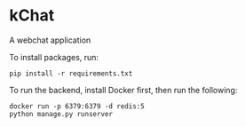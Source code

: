 # kChat
A webchat application

To install packages, run:

``` 
pip install -r requirements.txt
```

To run the backend, install Docker first, then run the following:

```
docker run -p 6379:6379 -d redis:5
python manage.py runserver
```


